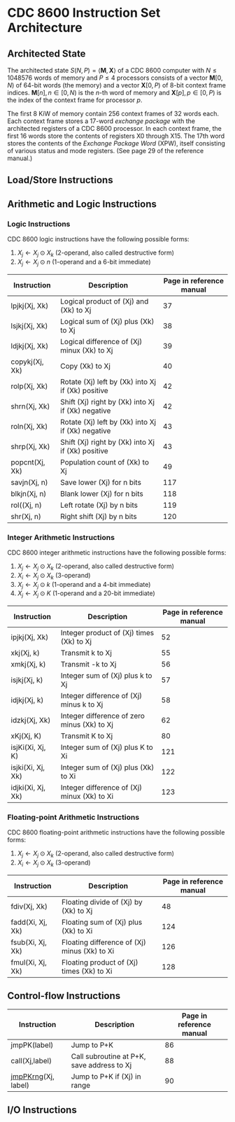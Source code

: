 # CDC 8600 Instruction Set Architecture

## Architected State

The architected state $` S(N,P) = \langle \mathbf{M}, \mathbf{X} \rangle `$ of a CDC 8600 computer with $` N \leq 1048576`$ words of memory and $` P \leq 4 `$ processors
consists of a vector $` \mathbf{M}[0,N) `$ of 64-bit words (the memory) and a vector $` \mathbf{X}[0,P) `$ of 8-bit context frame indices.
$` \mathbf{M}[n], n \in [0,N) `$ is the $` n `$-th word of memory and $` \mathbf{X}[p], p \in [0,P) `$ is the index of the context frame for processor $` p `$.

The first 8 KiW of memory contain 256 context frames of 32 words each.
Each context frame stores a 17-word *exchange package* with the architected registers of a CDC 8600 processor.
In each context frame, the first 16 words store the contents of registers X0 through X15.
The 17th word stores the contents of the *Exchange Package Word* (XPW), itself consisting of various status and mode registers.
(See page 29 of the reference manual.)

## Load/Store Instructions

## Arithmetic and Logic Instructions

### Logic Instructions

CDC 8600 logic instructions have the following possible forms:
1. $` X_j \leftarrow X_j \odot X_k `$ (2-operand, also called destructive form)
2. $` X_j \leftarrow X_j \odot n `$ (1-operand and a 6-bit immediate)

| Instruction    | Description                                         | Page in reference manual |
|----------------|-----------------------------------------------------|--------------------------|
| lpjkj(Xj, Xk)  | Logical product of (Xj) and (Xk) to Xj              | 37                       |
| lsjkj(Xj, Xk)  | Logical sum of (Xj) plus (Xk) to Xj                 | 38                       |
| ldjkj(Xj, Xk)  | Logical difference of (Xj) minux (Xk) to Xj         | 39                       |
| copykj(Xj, Xk) | Copy (Xk) to Xj                                     | 40                       |
| rolp(Xj, Xk)   | Rotate (Xj) left by (Xk) into Xj if (Xk) positive   | 42                       |
| shrn(Xj, Xk)   | Shift (Xj) right by (Xk) into Xj if (Xk) negative   | 42                       |
| roln(Xj, Xk)   | Rotate (Xj) left by (Xk) into Xj if (Xk) negative   | 43                       |
| shrp(Xj, Xk)   | Shift (Xj) right by (Xk) into Xj if (Xk) positive   | 43                       |
| popcnt(Xj, Xk) | Population count of (Xk) to Xj                      | 49                       |
| savjn(Xj, n)   | Save lower (Xj) for n bits                          | 117                      |
| blkjn(Xj, n)   | Blank lower (Xj) for n bits                         | 118                      |
| rol((Xj, n)    | Left rotate (Xj) by n bits                          | 119                      |
| shr(Xj, n)     | Right shift (Xj) by n bits                          | 120                      |

### Integer Arithmetic Instructions

CDC 8600 integer arithmetic instructions have the following possible forms:
1. $` X_j \leftarrow X_j \odot X_k `$ (2-operand, also called destructive form)
2. $` X_i \leftarrow X_j \odot X_k `$ (3-operand)
3. $` X_j \leftarrow X_j \odot k `$ (1-operand and a 4-bit immediate)
4. $` X_j \leftarrow X_j \odot K `$ (1-operand and a 20-bit immediate)

| Instruction       | Description                                 | Page in reference manual |
|-------------------|---------------------------------------------|--------------------------|
| ipjkj(Xj, Xk)     | Integer product of (Xj) times (Xk) to Xj    | 52                       |
| xkj(Xj, k)        | Transmit k to Xj                            | 55                       |
| xmkj(Xj, k)       | Transmit -k to Xj                           | 56                       |
| isjkj(Xj, k)      | Integer sum of (Xj) plus k to Xj            | 57                       |
| idjkj(Xj, k)      | Integer difference of (Xj) minus k to Xj    | 58                       |
| idzkj(Xj, Xk)     | Integer difference of zero minus (Xk) to Xj | 62                       |
| xKj(Xj, K)        | Transmit K to Xj                            | 80                       |
| isjKi(Xi, Xj, K)  | Integer sum of (Xj) plus K to Xi            | 121                      |
| isjki(Xi, Xj, Xk) | Integer sum of (Xj) plus (Xk) to Xi         | 122                      |
| idjki(Xi, Xj, Xk) | Integer difference of (Xj) minux (Xk) to Xi | 123                      |

### Floating-point Arithmetic Instructions

CDC 8600 floating-point arithmetic instructions have the following possible forms:
1. $` X_j \leftarrow X_j \odot X_k `$ (2-operand, also called destructive form)
2. $` X_i \leftarrow X_j \odot X_k `$ (3-operand)

| Instruction          | Description                                  | Page in reference manual |
|----------------------|----------------------------------------------|--------------------------|
| fdiv(Xj, Xk)         | Floating divide of (Xj) by (Xk) to Xj        | 48                       |
| fadd(Xi, Xj, Xk)     | Floating sum of (Xj) plus (Xk) to Xi         | 124                      |
| fsub(Xi, Xj, Xk)     | Floating difference of (Xj) minus (Xk) to Xi | 126                      |
| fmul(Xi, Xj, Xk)     | Floating product of (Xj) times (Xk) to Xi    | 128                      |
 
## Control-flow Instructions

| Instruction         | Description                                   | Page in reference manual |
|---------------------|-----------------------------------------------|--------------------------|
| jmpPK(label)        | Jump to P+K                                   | 86                       |
| call(Xj,label)      | Call subroutine at P+K, save address to Xj    | 88                       |
| [jmpPKrng](ISA/controlflow/jmpPKrng.md)(Xj, label) | Jump to P+K if (Xj) in range                  | 90                       |





## I/O Instructions

